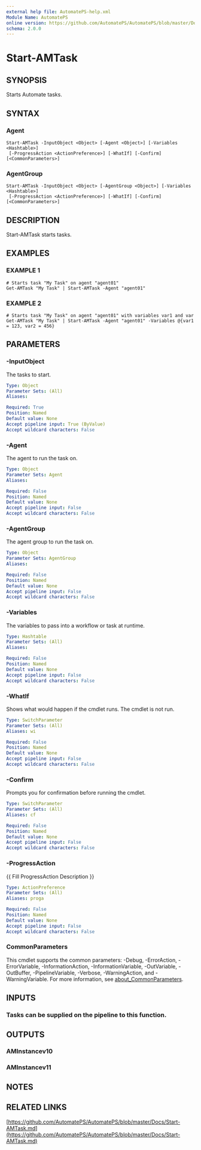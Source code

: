 ```yaml
---
external help file: AutomatePS-help.xml
Module Name: AutomatePS
online version: https://github.com/AutomatePS/AutomatePS/blob/master/Docs/Start-AMTask.md
schema: 2.0.0
---
```


# Start-AMTask

## SYNOPSIS
Starts Automate tasks.

## SYNTAX

### Agent
```
Start-AMTask -InputObject <Object> [-Agent <Object>] [-Variables <Hashtable>]
 [-ProgressAction <ActionPreference>] [-WhatIf] [-Confirm] [<CommonParameters>]
```

### AgentGroup
```
Start-AMTask -InputObject <Object> [-AgentGroup <Object>] [-Variables <Hashtable>]
 [-ProgressAction <ActionPreference>] [-WhatIf] [-Confirm] [<CommonParameters>]
```

## DESCRIPTION
Start-AMTask starts tasks.

## EXAMPLES

### EXAMPLE 1
```
# Starts task "My Task" on agent "agent01"
Get-AMTask "My Task" | Start-AMTask -Agent "agent01"
```

### EXAMPLE 2
```
# Starts task "My Task" on agent "agent01" with variables var1 and var
Get-AMTask "My Task" | Start-AMTask -Agent "agent01" -Variables @{var1 = 123, var2 = 456}
```

## PARAMETERS

### -InputObject
The tasks to start.

```yaml
Type: Object
Parameter Sets: (All)
Aliases:

Required: True
Position: Named
Default value: None
Accept pipeline input: True (ByValue)
Accept wildcard characters: False
```

### -Agent
The agent to run the task on.

```yaml
Type: Object
Parameter Sets: Agent
Aliases:

Required: False
Position: Named
Default value: None
Accept pipeline input: False
Accept wildcard characters: False
```

### -AgentGroup
The agent group to run the task on.

```yaml
Type: Object
Parameter Sets: AgentGroup
Aliases:

Required: False
Position: Named
Default value: None
Accept pipeline input: False
Accept wildcard characters: False
```

### -Variables
The variables to pass into a workflow or task at runtime.

```yaml
Type: Hashtable
Parameter Sets: (All)
Aliases:

Required: False
Position: Named
Default value: None
Accept pipeline input: False
Accept wildcard characters: False
```

### -WhatIf
Shows what would happen if the cmdlet runs.
The cmdlet is not run.

```yaml
Type: SwitchParameter
Parameter Sets: (All)
Aliases: wi

Required: False
Position: Named
Default value: None
Accept pipeline input: False
Accept wildcard characters: False
```

### -Confirm
Prompts you for confirmation before running the cmdlet.

```yaml
Type: SwitchParameter
Parameter Sets: (All)
Aliases: cf

Required: False
Position: Named
Default value: None
Accept pipeline input: False
Accept wildcard characters: False
```

### -ProgressAction
{{ Fill ProgressAction Description }}

```yaml
Type: ActionPreference
Parameter Sets: (All)
Aliases: proga

Required: False
Position: Named
Default value: None
Accept pipeline input: False
Accept wildcard characters: False
```

### CommonParameters
This cmdlet supports the common parameters: -Debug, -ErrorAction, -ErrorVariable, -InformationAction, -InformationVariable, -OutVariable, -OutBuffer, -PipelineVariable, -Verbose, -WarningAction, and -WarningVariable. For more information, see [about_CommonParameters](http://go.microsoft.com/fwlink/?LinkID=113216).

## INPUTS

### Tasks can be supplied on the pipeline to this function.
## OUTPUTS

### AMInstancev10
### AMInstancev11
## NOTES

## RELATED LINKS

[https://github.com/AutomatePS/AutomatePS/blob/master/Docs/Start-AMTask.md](https://github.com/AutomatePS/AutomatePS/blob/master/Docs/Start-AMTask.md)

